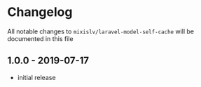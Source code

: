 # Changelog

All notable changes to `mixislv/laravel-model-self-cache` will be documented in this file

## 1.0.0 - 2019-07-17

- initial release
